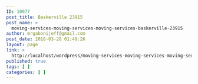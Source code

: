 ```yaml
---
ID: 10077
post_title: Baskerville 23915
post_name: >
  moving-services-moving-services-moving-services-baskerville-23915
author: mrgabonijeff@gmail.com
post_date: 2018-03-28 01:49:26
layout: page
link: >
  http://localhost/wordpress/moving-services-moving-services-moving-services-baskerville-23915/
published: true
tags: [ ]
categories: [ ]
---
```

